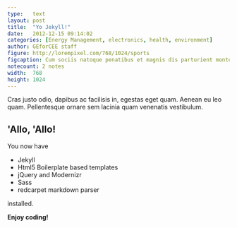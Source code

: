 ```yaml
---
type:	text
layout: post
title:  "Yo Jekyll!"
date:	2012-12-15 09:14:02
categories: [Energy Management, electronics, health, environment]
author:	GEforCEE staff
figure: http://lorempixel.com/768/1024/sports
figcaption: Cum sociis natoque penatibus et magnis dis parturient montes, nascetur ridiculus mus.
notecount: 2 notes
width:	768
height:	1024
---
```


Cras justo odio, dapibus ac facilisis in, egestas eget quam. Aenean eu leo quam. Pellentesque ornare sem lacinia quam venenatis vestibulum.

<!--more-->

## 'Allo, 'Allo!

You now have

- Jekyll
- Html5 Boilerplate based templates
- jQuery and Modernizr
- Sass
- redcarpet markdown parser

installed.

**Enjoy coding!**
